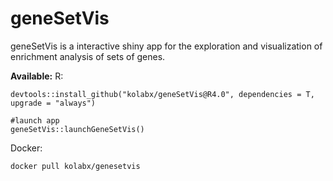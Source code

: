 
# geneSetVis
geneSetVis is a interactive shiny app for the exploration and visualization of enrichment analysis of sets of genes.

**Available:**
R:
  ```
  devtools::install_github("kolabx/geneSetVis@R4.0", dependencies = T, upgrade = "always")
  
  #launch app
  geneSetVis::launchGeneSetVis()
  ```
Docker:
  ```
  docker pull kolabx/genesetvis
  ```
